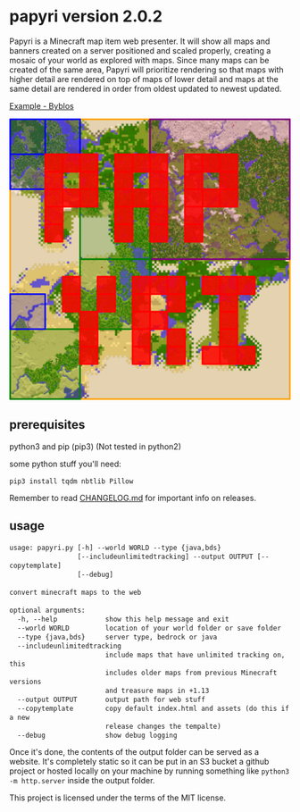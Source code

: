 # papyri version 2.0.2

Papyri is a Minecraft map item web presenter. It will show all maps and banners created on a server positioned and scaled properly, creating a mosaic of your world as explored with maps. Since many maps can be created of the same area, Papyri will prioritize rendering so that maps with higher detail are rendered on top of maps of lower detail and maps at the same detail are rendered in order from oldest updated to newest updated.

[Example - Byblos](https://minecraft.greener.ca/byblos/)

![Papyri](logo.png)

## prerequisites

python3 and pip (pip3) (Not tested in python2)


some python stuff you'll need:

    pip3 install tqdm nbtlib Pillow

Remember to read [CHANGELOG.md](CHANGELOG.md) for important info on releases.

## usage

```
usage: papyri.py [-h] --world WORLD --type {java,bds}
                 [--includeunlimitedtracking] --output OUTPUT [--copytemplate]
                 [--debug]

convert minecraft maps to the web

optional arguments:
  -h, --help            show this help message and exit
  --world WORLD         location of your world folder or save folder
  --type {java,bds}     server type, bedrock or java
  --includeunlimitedtracking
                        include maps that have unlimited tracking on, this
                        includes older maps from previous Minecraft versions
                        and treasure maps in +1.13
  --output OUTPUT       output path for web stuff
  --copytemplate        copy default index.html and assets (do this if a new
                        release changes the tempalte)
  --debug               show debug logging
```

Once it's done, the contents of the output folder can be served as a website. It's completely static so it can be put in an S3 bucket a github project or hosted locally on your machine by running something like `python3 -m http.server` inside the output folder.


This project is licensed under the terms of the MIT license.
